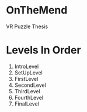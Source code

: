 # OnTheMend
VR Puzzle Thesis

# Levels In Order
1. IntroLevel
2. SetUpLevel
3. FirstLevel
4. SecondLevel
5. ThirdLevel
6. FourthLevel
7. FinalLevel
